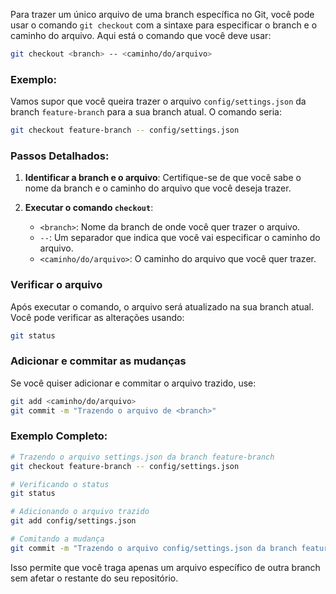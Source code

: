 Para trazer um único arquivo de uma branch específica no Git, você pode usar o comando `git checkout` com a sintaxe para especificar o branch e o caminho do arquivo. Aqui está o comando que você deve usar:

```bash
git checkout <branch> -- <caminho/do/arquivo>
```

### Exemplo:
Vamos supor que você queira trazer o arquivo `config/settings.json` da branch `feature-branch` para a sua branch atual. O comando seria:

```bash
git checkout feature-branch -- config/settings.json
```

### Passos Detalhados:

1. **Identificar a branch e o arquivo**: Certifique-se de que você sabe o nome da branch e o caminho do arquivo que você deseja trazer.

2. **Executar o comando `checkout`**:
   - `<branch>`: Nome da branch de onde você quer trazer o arquivo.
   - `--`: Um separador que indica que você vai especificar o caminho do arquivo.
   - `<caminho/do/arquivo>`: O caminho do arquivo que você quer trazer.

### Verificar o arquivo
Após executar o comando, o arquivo será atualizado na sua branch atual. Você pode verificar as alterações usando:

```bash
git status
```

### Adicionar e commitar as mudanças
Se você quiser adicionar e commitar o arquivo trazido, use:

```bash
git add <caminho/do/arquivo>
git commit -m "Trazendo o arquivo de <branch>"
```

### Exemplo Completo:

```bash
# Trazendo o arquivo settings.json da branch feature-branch
git checkout feature-branch -- config/settings.json

# Verificando o status
git status

# Adicionando o arquivo trazido
git add config/settings.json

# Comitando a mudança
git commit -m "Trazendo o arquivo config/settings.json da branch feature-branch"
```

Isso permite que você traga apenas um arquivo específico de outra branch sem afetar o restante do seu repositório.
